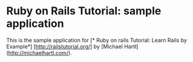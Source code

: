 # Ruby on Rails Tutorial: sample application

This is the sample application for
[* Ruby on rails Tutorial: Learn Rails by Example*] [http://railstutorial.org/]
by [Michael Hartl] (http://michaelhartl.com/).